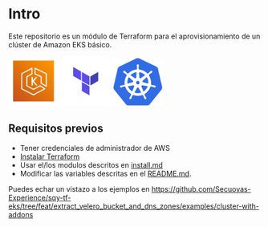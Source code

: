 # Intro

Este repositorio es un módulo de Terraform para el aprovisionamiento de un clúster de Amazon EKS básico.

<img src="images/eks_logo.png" width="100"/>
<img src="images/terraform_logo.png" width="100"/>
<img src="images/kubernetes_logo.png" width="100"/>

## Requisitos previos

- Tener credenciales de administrador de AWS
- [Instalar Terraform](https://developer.hashicorp.com/terraform/downloads)
- Usar el/los modulos descritos en [install.md](./install.md)
- Modificar las variables descritas en el [README.md](../README.md).

Puedes echar un vistazo a los ejemplos en https://github.com/Secuoyas-Experience/sqy-tf-eks/tree/feat/extract_velero_bucket_and_dns_zones/examples/cluster-with-addons